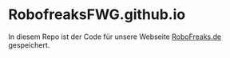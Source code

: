 # RobofreaksFWG.github.io
In diesem Repo ist der Code für unsere Webseite [RoboFreaks.de](http://robofreaks.de) gespeichert.
